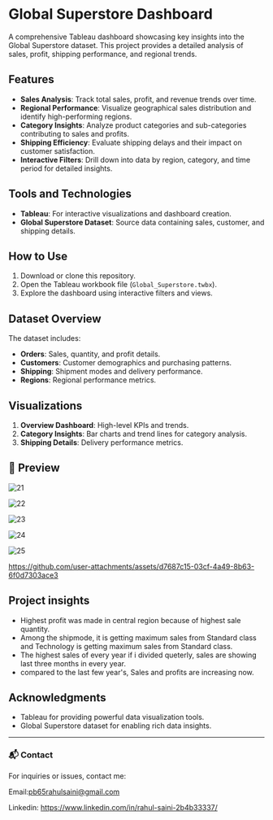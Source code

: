 # Global Superstore Dashboard

A comprehensive Tableau dashboard showcasing key insights into the Global Superstore dataset. This project provides a detailed analysis of sales, profit, shipping performance, and regional trends.

## Features

- **Sales Analysis**: Track total sales, profit, and revenue trends over time.
- **Regional Performance**: Visualize geographical sales distribution and identify high-performing regions.
- **Category Insights**: Analyze product categories and sub-categories contributing to sales and profits.
- **Shipping Efficiency**: Evaluate shipping delays and their impact on customer satisfaction.
- **Interactive Filters**: Drill down into data by region, category, and time period for detailed insights.

## Tools and Technologies

- **Tableau**: For interactive visualizations and dashboard creation.
- **Global Superstore Dataset**: Source data containing sales, customer, and shipping details.

## How to Use

1. Download or clone this repository.
2. Open the Tableau workbook file (`Global_Superstore.twbx`).
3. Explore the dashboard using interactive filters and views.

## Dataset Overview

The dataset includes:
- **Orders**: Sales, quantity, and profit details.
- **Customers**: Customer demographics and purchasing patterns.
- **Shipping**: Shipment modes and delivery performance.
- **Regions**: Regional performance metrics.

## Visualizations

1. **Overview Dashboard**: High-level KPIs and trends.
2. **Category Insights**: Bar charts and trend lines for category analysis.
3. **Shipping Details**: Delivery performance metrics.

## 📸 Preview  




![21](https://github.com/user-attachments/assets/ec1f21fd-4dca-4d1e-b846-108f0b0dcf83)






![22](https://github.com/user-attachments/assets/b49c1482-6c6c-491c-bfa8-3ee17d969434)




![23](https://github.com/user-attachments/assets/4726143a-74ef-4734-96a2-7d975d11f720)


                           

![24](https://github.com/user-attachments/assets/95011e4c-2a0b-4088-b68c-308a9664ccac)






![25](https://github.com/user-attachments/assets/1965793a-bbd5-4201-a2ea-2cdc960ed214)






https://github.com/user-attachments/assets/d7687c15-03cf-4a49-8b63-6f0d7303ace3

## Project insights
- Highest profit was made in central region because of highest sale quantity.
- Among the shipmode, it is getting maximum sales from Standard class and Technology is getting maximum sales from Standard class.
- The highest sales of every year if i divided queterly, sales are showing last three months in every year.
- compared to the last few year's, Sales and profits are increasing now.

## Acknowledgments

- Tableau for providing powerful data visualization tools.
- Global Superstore dataset for enabling rich data insights.

---

### 📬 Contact

For inquiries or issues, contact me:


Email:pb65rahulsaini@gmail.com

Linkedin: https://www.linkedin.com/in/rahul-saini-2b4b33337/








